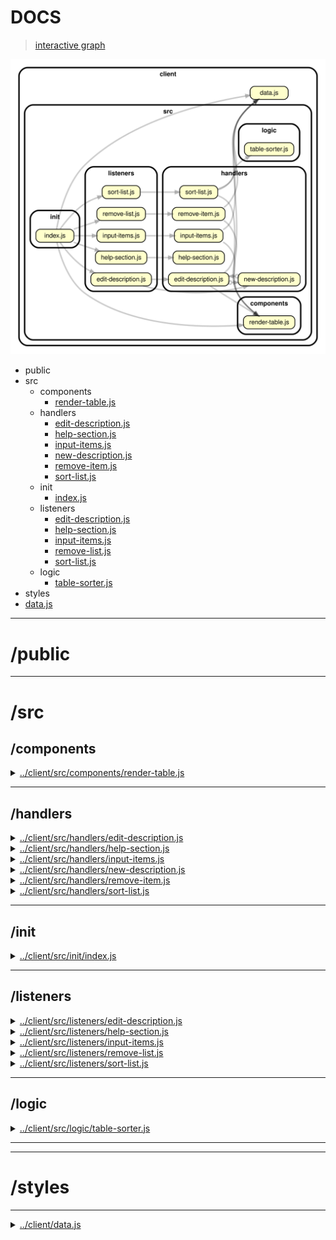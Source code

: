 <!-- BEGIN TITLE -->

# DOCS

<!-- END TITLE -->

<!-- BEGIN TREE -->

> [interactive graph](./dependency-graph.html)

![dependency graph](./dependency-graph.svg)

<!-- END TREE -->

<!-- BEGIN TOC -->

- public
- src
  - components
    - [render-table.js](#clientsrccomponentsrender-tablejs)
  - handlers
    - [edit-description.js](#clientsrchandlersedit-descriptionjs)
    - [help-section.js](#clientsrchandlershelp-sectionjs)
    - [input-items.js](#clientsrchandlersinput-itemsjs)
    - [new-description.js](#clientsrchandlersnew-descriptionjs)
    - [remove-item.js](#clientsrchandlersremove-itemjs)
    - [sort-list.js](#clientsrchandlerssort-listjs)
  - init
    - [index.js](#clientsrcinitindexjs)
  - listeners
    - [edit-description.js](#clientsrclistenersedit-descriptionjs)
    - [help-section.js](#clientsrclistenershelp-sectionjs)
    - [input-items.js](#clientsrclistenersinput-itemsjs)
    - [remove-list.js](#clientsrclistenersremove-listjs)
    - [sort-list.js](#clientsrclistenerssort-listjs)
  - logic
    - [table-sorter.js](#clientsrclogictable-sorterjs)
- styles
- [data.js](#clientdatajs)

---

<!-- END TOC -->

<!-- BEGIN DOCS -->

# /public

---

# /src

## /components

<details><summary><a href="../../client/src/components/render-table.js" id="clientsrccomponentsrender-tablejs">../client/src/components/render-table.js</a></summary>

<a name="renderTable"></a>

## renderTable ⇒ <code>string</code>

A function that renders a table element from user inputted item title and description string arrays.

**Returns**: <code>string</code> - Will return a table of list items and descriptions in a string.

| Param               | Type               | Description                                                    |
| ------------------- | ------------------ | -------------------------------------------------------------- |
| itemToRender        | <code>Array</code> | The string array to render into item title table data element. |
| descriptionToRender | <code>Array</code> | The string array to render into item description data element. |

**Example**

```js
// ["item title 1", "item title 2"], ["item description 1", "item description 2"]
  --> "<table id="display-table">
        <tr id="item-row-1">
         <td id=item-td-1">item title 1</td>
         <img src="client/public/description-edit-3.png" id="edit-1">
         <img src="client/public/trash-2.png" id="remove-1">
        </tr>
        <tr id="description-row-1">
         <td id="description-td-1">item description 1</td>
        </tr>
        <tr id="item-row-2">
         <td id=item-td-2">item title 2</td>
         <img src="client/public/description-edit-3.png" id="edit-2">
         <img src="client/public/trash-2.png" id="remove-2">
        </tr>
        <tr id="description-row-2">
         <td id="description-td-2">item description 2</td>
        </tr>
       </table>"
```

</details>

---

## /handlers

<details><summary><a href="../../client/src/handlers/edit-description.js" id="clientsrchandlersedit-descriptionjs">../client/src/handlers/edit-description.js</a></summary>

<a name="editDescription"></a>

## editDescription

Entry point: user interaction. To edit a list item description.
It is called each time the user clicks the "edit" icon.

| Param | Type               | Description                                               |
| ----- | ------------------ | --------------------------------------------------------- |
| event | <code>Event</code> | The event triggered when the user clicks the "edit" icon. |

</details>

<details><summary><a href="../../client/src/handlers/help-section.js" id="clientsrchandlershelp-sectionjs">../client/src/handlers/help-section.js</a></summary>

<a name="helpSection"></a>

## helpSection

Entry point: user interaction. To edit a list item description.
It is called each time the user clicks the "help/instructions" icon on footer.

| Param | Type               | Description                                                            |
| ----- | ------------------ | ---------------------------------------------------------------------- |
| event | <code>Event</code> | The event triggered when the user clicks the "help/instructions" icon. |

</details>

<details><summary><a href="../../client/src/handlers/input-items.js" id="clientsrchandlersinput-itemsjs">../client/src/handlers/input-items.js</a></summary>

## Constants

<dl>
<dt><a href="#getInputHandler">getInputHandler</a></dt>
<dd><p>Entry point for users adding title and description to the list.
It is called each time the user clicks the &quot;add&quot; button.</p>
</dd>
<dt><a href="#getInputWithEnterHandler">getInputWithEnterHandler</a></dt>
<dd><p>Entry point for users adding title and description to the list.
It is called each time the user press the &quot;Enter&quot; key.</p>
</dd>
</dl>

<a name="getInputHandler"></a>

## getInputHandler

Entry point for users adding title and description to the list.
It is called each time the user clicks the "add" button.

| Param | Type               | Description                                          |
| ----- | ------------------ | ---------------------------------------------------- |
| event | <code>Event</code> | The event triggered when the user clicks the button. |

<a name="getInputWithEnterHandler"></a>

## getInputWithEnterHandler

Entry point for users adding title and description to the list.
It is called each time the user press the "Enter" key.

| Param | Type               | Description                                     |
| ----- | ------------------ | ----------------------------------------------- |
| event | <code>Event</code> | The event triggered when press the "Enter" key. |

</details>

<details><summary><a href="../../client/src/handlers/new-description.js" id="clientsrchandlersnew-descriptionjs">../client/src/handlers/new-description.js</a></summary>

<a name="newDescription"></a>

## newDescription

Entry point: user interaction. To edit a list item description.
It is called each time the user clicks the "edit" icon.

| Param | Type               | Description                                               |
| ----- | ------------------ | --------------------------------------------------------- |
| event | <code>Event</code> | The event triggered when the user clicks the "edit" icon. |

</details>

<details><summary><a href="../../client/src/handlers/remove-item.js" id="clientsrchandlersremove-itemjs">../client/src/handlers/remove-item.js</a></summary>

## Constants

<dl>
<dt><a href="#removeListHandler">removeListHandler</a></dt>
<dd><p>Entry point: user interaction. To remove a specific list.
It is called each time the user clicks the &quot;trash can&quot; img.</p>
</dd>
<dt><a href="#removeAllListHandler">removeAllListHandler</a></dt>
<dd><p>Entry point: user interaction. To remove the entire list.
It is called each time the user clicks the &quot;trash can&quot; img.</p>
</dd>
</dl>

<a name="removeListHandler"></a>

## removeListHandler

Entry point: user interaction. To remove a specific list.
It is called each time the user clicks the "trash can" img.

| Param | Type               | Description                                                 |
| ----- | ------------------ | ----------------------------------------------------------- |
| event | <code>Event</code> | The event triggered when the user clicks the "delete" icon. |

<a name="removeAllListHandler"></a>

## removeAllListHandler

Entry point: user interaction. To remove the entire list.
It is called each time the user clicks the "trash can" img.

| Param | Type               | Description                                                   |
| ----- | ------------------ | ------------------------------------------------------------- |
| event | <code>Event</code> | The event triggered when the user clicks the "trash can" img. |

</details>

<details><summary><a href="../../client/src/handlers/sort-list.js" id="clientsrchandlerssort-listjs">../client/src/handlers/sort-list.js</a></summary>

## Constants

<dl>
<dt><a href="#showSort">showSort</a></dt>
<dd><p>Entry point: user interaction. To reveal list sorting options.
It is called each time the user clicks the &quot;sort list&quot; icon on footer.</p>
</dd>
<dt><a href="#tableSort">tableSort</a></dt>
<dd><p>Entry point: user interaction. To arrange list items according to user selection.
It is called each time the user makes a choice in the &quot;sort list&quot; select element.</p>
</dd>
</dl>

<a name="showSort"></a>

## showSort

Entry point: user interaction. To reveal list sorting options.
It is called each time the user clicks the "sort list" icon on footer.

| Param | Type               | Description                                                    |
| ----- | ------------------ | -------------------------------------------------------------- |
| event | <code>Event</code> | The event triggered when the user clicks the "sort list" icon. |

<a name="tableSort"></a>

## tableSort

Entry point: user interaction. To arrange list items according to user selection.
It is called each time the user makes a choice in the "sort list" select element.

| Param | Type               | Description                                                                  |
| ----- | ------------------ | ---------------------------------------------------------------------------- |
| event | <code>Event</code> | The event triggered when the user makes a selection in the "select" element. |

</details>

---

## /init

<details><summary><a href="../../client/src/init/index.js" id="clientsrcinitindexjs">../client/src/init/index.js</a></summary>

</details>

---

## /listeners

<details><summary><a href="../../client/src/listeners/edit-description.js" id="clientsrclistenersedit-descriptionjs">../client/src/listeners/edit-description.js</a></summary>

</details>

<details><summary><a href="../../client/src/listeners/help-section.js" id="clientsrclistenershelp-sectionjs">../client/src/listeners/help-section.js</a></summary>

</details>

<details><summary><a href="../../client/src/listeners/input-items.js" id="clientsrclistenersinput-itemsjs">../client/src/listeners/input-items.js</a></summary>

</details>

<details><summary><a href="../../client/src/listeners/remove-list.js" id="clientsrclistenersremove-listjs">../client/src/listeners/remove-list.js</a></summary>

</details>

<details><summary><a href="../../client/src/listeners/sort-list.js" id="clientsrclistenerssort-listjs">../client/src/listeners/sort-list.js</a></summary>

</details>

---

## /logic

<details><summary><a href="../../client/src/logic/table-sorter.js" id="clientsrclogictable-sorterjs">../client/src/logic/table-sorter.js</a></summary>

<a name="tableSorter"></a>

## tableSorter ⇒ <code>Array.&lt;string&gt;</code>

Sorts an array of strings in different ways.
It does not modify the argument (no side-effects).

**Returns**: <code>Array.&lt;string&gt;</code> - A new sorted array containing the same strings as toSort.

| Param      | Type                              | Default                                | Description                                                                                                                                                                                                                                                                                                 |
| ---------- | --------------------------------- | -------------------------------------- | ----------------------------------------------------------------------------------------------------------------------------------------------------------------------------------------------------------------------------------------------------------------------------------------------------------- |
| [toSort]   | <code>Array.&lt;string&gt;</code> | <code>[]</code>                        | The array of strings to sort.                                                                                                                                                                                                                                                                               |
| [sortType] | <code>string</code>               | <code>&quot;&#x27;-&#x27;&quot;</code> | How to sort the strings, 6 options. - old: from oldest to newest. - new: from newest to oldest. - short: from shortest to longest. - long: from longest to shortest. - a: alphabetical order. - z: reverse alphabetical order. If the sortType is not one of these 6 options, a copy of toSort is returned. |

**Example**

```js
// [Monday, Tuesday, Wednesday, Thursday], 'short' --> [Monday, Tuesday, Thursday, Wednesday]
```

**Example**

```js
// [Monday, Tuesday, Wednesday, Thursday], 'z' --> [Wednesday, Tuesday, Thursday, Monday]
```

</details>

---

---

# /styles

---

<details><summary><a href="../../client/data.js" id="clientdatajs">../client/data.js</a></summary>

<a name="data"></a>

## data

**Properties**

| Name   | Type                | Description                                                                      |
| ------ | ------------------- | -------------------------------------------------------------------------------- |
| keys   | <code>string</code> | A key is assigned for every list item the user inputs and displayed to the user. |
| values | <code>string</code> | A description inputted for each list item by the user and displayed.             |

</details>

<!-- END DOCS -->
